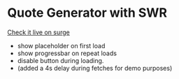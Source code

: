 # Quote Generator with SWR

[Check it live on surge](https://jvh-quote-gen-swr.surge.sh)

- show placeholder on first load
- show progressbar on repeat loads
- disable button during loading.
- (added a 4s delay during fetches for demo purposes)
